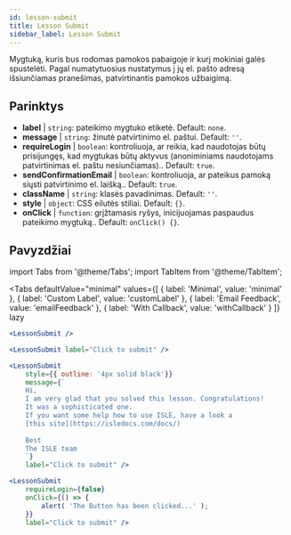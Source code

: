 ```yaml
---
id: lesson-submit 
title: Lesson Submit
sidebar_label: Lesson Submit
---
```


Mygtuką, kuris bus rodomas pamokos pabaigoje ir kurį mokiniai galės spustelėti. Pagal numatytuosius nustatymus į jų el. pašto adresą išsiunčiamas pranešimas, patvirtinantis pamokos užbaigimą.

## Parinktys

* __label__ | `string`: pateikimo mygtuko etiketė. Default: `none`.
* __message__ | `string`: žinutė patvirtinimo el. paštui. Default: `''`.
* __requireLogin__ | `boolean`: kontroliuoja, ar reikia, kad naudotojas būtų prisijungęs, kad mygtukas būtų aktyvus (anoniminiams naudotojams patvirtinimas el. paštu nesiunčiamas).. Default: `true`.
* __sendConfirmationEmail__ | `boolean`: kontroliuoja, ar pateikus pamoką siųsti patvirtinimo el. laišką.. Default: `true`.
* __className__ | `string`: klasės pavadinimas. Default: `''`.
* __style__ | `object`: CSS eilutės stiliai. Default: `{}`.
* __onClick__ | `function`: grįžtamasis ryšys, inicijuojamas paspaudus pateikimo mygtuką.. Default: `onClick() {}`.


## Pavyzdžiai

import Tabs from '@theme/Tabs';
import TabItem from '@theme/TabItem';

<Tabs
    defaultValue="minimal"
    values={[
        { label: 'Minimal', value: 'minimal' },
        { label: 'Custom Label', value: 'customLabel' },
        { label: 'Email Feedback', value: 'emailFeedback' },
        { label: 'With Callback', value: 'withCallback' }
    ]}
    lazy
>
<TabItem value="minimal">

```jsx live
<LessonSubmit />
```

</TabItem>

<TabItem value="customLabel">

```jsx live
<LessonSubmit label="Click to submit" />
```

</TabItem>

<TabItem value="withEmail">

```jsx live
<LessonSubmit 
    style={{ outline: '4px solid black'}}
    message={`
    Hi,
    I am very glad that you solved this lesson. Congratulations! 
    It was a sophisticated one.
    If you want some help how to use ISLE, have a look a 
    [this site](https://isledocs.com/docs/)
    
    Best
    The ISLE team
    `}
    label="Click to submit" />
```
</TabItem>

<TabItem value="withCallback">

```jsx live
<LessonSubmit 
    requireLogin={false}
    onClick={() => {
        alert( 'The Button has been clicked...' );
    }}
    label="Click to submit" />
```
</TabItem>

</Tabs>
